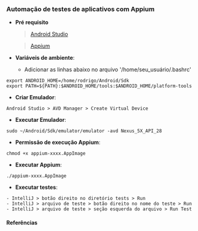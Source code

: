 ### Automação de testes de aplicativos com Appium

- **Pré requisito**
  > [Android Studio](https://developer.android.com/studio)
  
  > [Appium](https://github.com/appium/appium-desktop/releases/tag/v1.3.2) 
  

- **Variáveis de ambiente**:
  - Adicionar as linhas abaixo no arquivo '/home/seu_usuário/.bashrc'
```
export ANDROID_HOME=/home/rodrigo/Android/Sdk
export PATH=${PATH}:$ANDROID_HOME/tools:$ANDROID_HOME/platform-tools
```

- **Criar Emulador**:
```
Android Studio > AVD Manager > Create Virtual Device
```

- **Executar Emulador**:
```
sudo ~/Android/Sdk/emulator/emulator -avd Nexus_5X_API_28
```

- **Permissão de execução Appium**:
```
chmod +x appium-xxxx.AppImage
```

- **Executar Appium**:
```
./appium-xxxx.AppImage
```

- **Executar testes**:
```
- IntelliJ > botão direito no diretório tests > Run
- IntelliJ > arquivo de teste > botão direito no nome do teste > Run
- IntelliJ > arquivo de teste > seção esquerda do arquivo > Run Test

```

#### Referências
